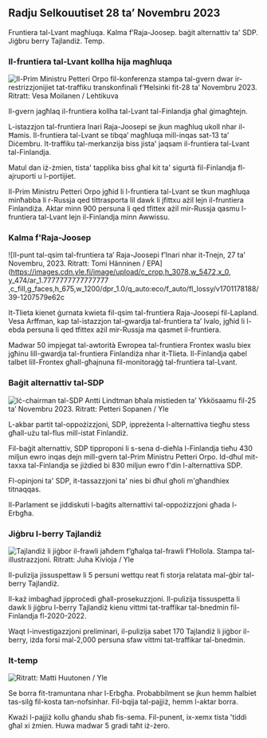 Radju Selkouutiset 28 ta’ Novembru 2023
-----------------------------

Fruntiera tal-Lvant magħluqa. Kalma f’Raja-Joosep. baġit alternattiv ta' SDP. Jiġbru berry Tajlandiż. Temp.

### Il-fruntiera tal-Lvant kollha hija magħluqa

![Il-Prim Ministru Petteri Orpo fil-konferenza stampa tal-gvern dwar ir-restrizzjonijiet tat-traffiku transkonfinali f’Ħelsinki fit-28 ta’ Novembru 2023. Ritratt: Vesa Moilanen / Lehtikuva](https://images.cdn.yle.fi/image/upload/c_crop,h_2880,w_5120,x_0,y_533/ar_1.7777777777777777,c_fill,g_faces,h_675,w_1200/dpr_1.0/q_auto:eco/f_auto/fl_lossy/vl_lossy/v_6758172901165817297fb63bc0)

Il-gvern jagħlaq il-fruntiera kollha tal-Lvant tal-Finlandja għal ġimagħtejn.

L-istazzjon tal-fruntiera Inari Raja-Joosepi se jkun magħluq ukoll nhar il-Ħamis. Il-fruntiera tal-Lvant se tibqa’ magħluqa mill-inqas sat-13 ta’ Diċembru. It-traffiku tal-merkanzija biss jista' jaqsam il-fruntiera tal-Lvant tal-Finlandja.

Matul dan iż-żmien, tista' tapplika biss għal kit ta' sigurtà fil-Finlandja fl-ajruporti u l-portijiet.

Il-Prim Ministru Petteri Orpo jgħid li l-fruntiera tal-Lvant se tkun magħluqa minħabba li r-Russja qed tittrasporta lil dawk li jfittxu ażil lejn il-fruntiera Finlandiża. Aktar minn 900 persuna li qed tfittex ażil mir-Russja qasmu l-fruntiera tal-Lvant lejn il-Finlandja minn Awwissu.

### Kalma f'Raja-Joosep

![Il-punt tal-qsim tal-fruntiera ta’ Raja-Joosepi f’Inari nhar it-Tnejn, 27 ta’ Novembru, 2023. Ritratt: Tomi Hänninen / EPA](https://images.cdn.yle.fi/image/upload/c_crop,h_3078,w_5472,x_0, y_474/ar_1.7777777777777777 ,c_fill,g_faces,h_675,w_1200/dpr_1.0/q_auto:eco/f_auto/fl_lossy/v1701178188/39-1207579e62c

It-Tlieta kienet ġurnata kwieta fil-qsim tal-fruntiera Raja-Joosepi fil-Lapland. Vesa Arffman, kap tal-istazzjon tal-gwardja tal-fruntiera ta’ Ivalo, jgħid li l-ebda persuna li qed tfittex ażil mir-Russja ma qasmet il-fruntiera.

Madwar 50 impjegat tal-awtorità Ewropea tal-fruntiera Frontex waslu biex jgħinu lill-gwardja tal-fruntiera Finlandiża nhar it-Tlieta. Il-Finlandja qabel talbet lill-Frontex għall-għajnuna fil-monitoraġġ tal-fruntiera tal-Lvant.

### Baġit alternattiv tal-SDP

![Iċ-chairman tal-SDP Antti Lindtman bħala mistieden ta’ Ykkösaamu fil-25 ta’ Novembru 2023. Ritratt: Petteri Sopanen / Yle](https://images.cdn.yle.fi/image/upload/c_crop,h_2250,w_4000,x_0,y_214/ar_1.7777777777777777,c_fill,g_faces,h_670/0,d_r1201.q_auto:eco/f_auto/fl_lossy/v1700900437/39-12065046561addd1ff4d)

L-akbar partit tal-oppożizzjoni, SDP, ippreżenta l-alternattiva tiegħu stess għall-użu tal-flus mill-istat Finlandiż.

Fil-baġit alternattiv, SDP tipproponi li s-sena d-dieħla l-Finlandja tieħu 430 miljun ewro inqas dejn mill-gvern tal-Prim Ministru Petteri Orpo. Id-dħul mit-taxxa tal-Finlandja se jiżdied bi 830 miljun ewro f'din l-alternattiva SDP.

Fl-opinjoni ta' SDP, it-tassazzjoni ta' nies bi dħul għoli m'għandhiex titnaqqas.

Il-Parlament se jiddiskuti l-baġits alternattivi tal-oppożizzjoni għada l-Erbgħa.

### Jiġbru l-berry Tajlandiż

![Tajlandiż li jiġbor il-frawli jaħdem f’għalqa tal-frawli f’Hollola. Stampa tal-illustrazzjoni. Ritratt: Juha Kivioja / Yle](https://images.cdn.yle.fi/image/upload/c_crop,h_3158,w_5615,x_0,y_362/ar_1.7777777777777777,c_fill,g_faces,h_671/0_r1201.q_auto:eco/f_auto/fl_lossy/v1697111616/39-11854426527dce6a43a2)

Il-pulizija jissuspettaw li 5 persuni wettqu reat fi storja relatata mal-ġbir tal-berry Tajlandiż.

Il-każ imbagħad jipproċedi għall-prosekuzzjoni. Il-pulizija tissuspetta li dawk li jiġbru l-berry Tajlandiż kienu vittmi tat-traffikar tal-bnedmin fil-Finlandja fl-2020-2022.

Waqt l-investigazzjoni preliminari, il-pulizija sabet 170 Tajlandiż li jiġbor il-berry, iżda forsi mal-2,000 persuna sfaw vittmi tat-traffikar tal-bnedmin.

### It-temp

![ Ritratt: Matti Huutonen / Yle](https://images.cdn.yle.fi/image/upload/c_crop,h_1080,w_1919,x_0,y_0/ar_1.7777777777777777,c_fill,g_faces,h_670/d_r_670.0/q_auto:eco/f_auto/fl_lossy/v1701179634/39-12078316565f0cf485dd)

Se borra fit-tramuntana nhar l-Erbgħa. Probabbilment se jkun hemm ħalbiet tas-silġ fil-kosta tan-nofsinhar. Fil-bqija tal-pajjiż, hemm l-aktar borra.

Kważi l-pajjiż kollu għandu sħab fis-sema. Fil-punent, ix-xemx tista 'tiddi għal xi żmien. Huwa madwar 5 gradi taħt iż-żero.